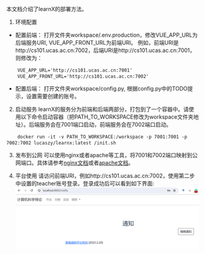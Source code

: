 本文档介绍了learnX的部署方法。

1. 环境配置
- 配置前端：
  打开文件夹workspace/.env.production，修改VUE_APP_URL为后端服务URI, VUE_APP_FRONT_URL为前端URI。
  例如，前端URI是http://cs101.ucas.ac.cn:7002，后端URI是http://cs101.ucas.ac.cn:7001，则修改为：
```
    VUE_APP_URL='http://cs101.ucas.ac.cn:7001'
    VUE_APP_FRONT_URL='http://cs101.ucas.ac.cn:7002'
```

- 配置后端：
  打开文件夹workspace/config.py, 根据config.py中的TODO提示，设置需要创建的账号。

2. 启动服务
   learnX的服务分为前端和后端两部分，打包到了一个容器中。请使用以下命令启动容器（把PATH_TO_WORKSPACE修改为workspace文件夹地址）。后端服务会在7001端口启动，前端服务会在7002端口启动。
```
    docker run -it -v PATH_TO_WORKSPACE:/workspace -p 7001:7001 -p 7002:7002 lucaszy/learnx:latest /init.sh
```

3. 发布到公网
    可以使用nginx或者apache等工具，将7001和7002端口映射到公网端口。具体请参考[nginx文档](https://nginx.org/en/docs/)或者[apache文档](https://httpd.apache.org/docs/)。

4. 平台使用
    请访问前端URI，例如http://cs101.ucas.ac.cn:7002，使用第二步中设置的teacher账号登录。登录成功后可以看到如下界面:
    ![image](./imgs/index.png)


    
